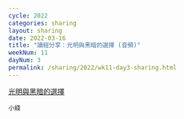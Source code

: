```yaml
---
cycle: 2022
categories: sharing
layout: sharing
date: 2022-03-16
title: "讀經分享：光明與黑暗的選擇 (音頻)"
weekNum: 11
dayNum: 3
permalink: /sharing/2022/wk11-day3-sharing.html
---
```


[光明與黑暗的選擇](https://eccseattle.github.io/media/sharing/2022/wk011/2022-03-16-bin.m4a)

`小錢`
